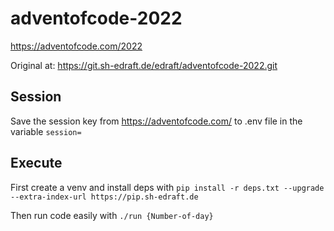 # adventofcode-2022

https://adventofcode.com/2022

Original at: https://git.sh-edraft.de/edraft/adventofcode-2022.git

## Session

Save the session key from https://adventofcode.com/ to .env file in the variable ```session=```

## Execute

First create a venv and install deps with ```pip install -r deps.txt --upgrade --extra-index-url https://pip.sh-edraft.de```

Then run code easily with ```./run {Number-of-day}```